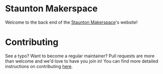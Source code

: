 # Staunton Makerspace

Welcome to the back end of the [Staunton Makerspace](http://www.stauntonmakerspace.com/)'s website!

# Contributing

See a typo? Want to become a regular maintainer? Pull requests are more than welcome and we'd love to have you join in! You can find more detailed instructions on contributing [here](contributing.md).